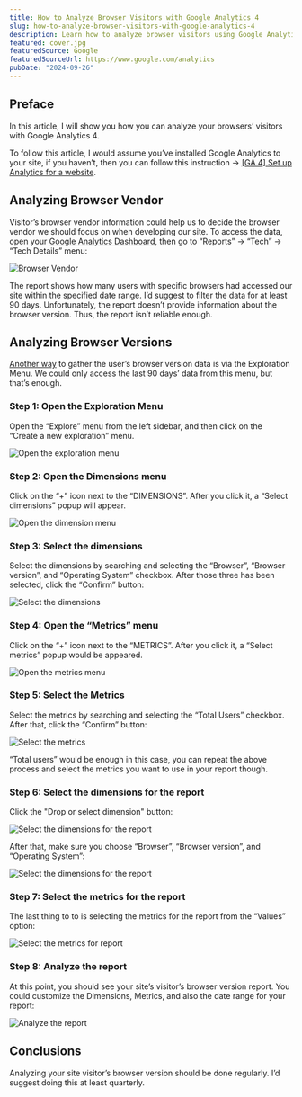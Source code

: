 ```yaml
---
title: How to Analyze Browser Visitors with Google Analytics 4
slug: how-to-analyze-browser-visitors-with-google-analytics-4
description: Learn how to analyze browser visitors using Google Analytics 4. This step-by-step guide help us to decide the browser we should focus on when developing our site.
featured: cover.jpg
featuredSource: Google
featuredSourceUrl: https://www.google.com/analytics
pubDate: "2024-09-26"
---
```


## Preface

In this article, I will show you how you can analyze your browsers’ visitors with Google Analytics 4.

To follow this article, I would assume you’ve installed Google Analytics to your site, if you haven’t, then you can follow this instruction → [[GA 4] Set up Analytics for a website](https://support.google.com/analytics/answer/9304153?hl=en#zippy=%2Cadd-the-google-tag-directly-to-your-web-pages).

## Analyzing Browser Vendor

Visitor’s browser vendor information could help us to decide the browser vendor we should focus on when developing our site. To access the data, open your [Google Analytics Dashboard](https://analytics.google.com), then go to “Reports” → “Tech” → “Tech Details” menu:

![Browser Vendor](images/browser-vendor.png)

The report shows how many users with specific browsers had accessed our site within the specified date range. I’d suggest to filter the data for at least 90 days. Unfortunately, the report doesn’t provide information about the browser version. Thus, the report isn’t reliable enough.

## Analyzing Browser Versions

[Another way](https://stackoverflow.com/questions/68256046/browser-version-dimension-missing-in-ga4-api/68286131#68286131) to gather the user’s browser version data is via the Exploration Menu. We could only access the last 90 days’ data from this menu, but that’s enough.

### Step 1: Open the Exploration Menu

Open the “Explore” menu from the left sidebar, and then click on the “Create a new exploration” menu.

![Open the exploration menu](images/step-1-exploration-menu.png)

### Step 2: Open the Dimensions menu

Click on the “+” icon next to the “DIMENSIONS”. After you click it, a “Select dimensions” popup will appear.

![Open the dimension menu](images/step-2-open-the-dimension-menu.png)

### Step 3: Select the dimensions

Select the dimensions by searching and selecting the “Browser”, “Browser version”, and “Operating System” checkbox. After those three has been selected, click the “Confirm” button:

![Select the dimensions](images/step-3-select-the-dimensions.png)

### Step 4: Open the “Metrics” menu

Click on the “+” icon next to the “METRICS”. After you click it, a “Select metrics” popup would be appeared.

![Open the metrics menu](images/step-4-open-the-metrics-menu.png)

### Step 5: Select the Metrics

Select the metrics by searching and selecting the “Total Users” checkbox. After that, click the “Confirm” button:

![Select the metrics](images/step-5-select-the-metrics.png)

“Total users” would be enough in this case, you can repeat the above process and select the metrics you want to use in your report though.

### Step 6: Select the dimensions for the report

Click the "Drop or select dimension" button:

![Select the dimensions for the report](images/step-6-select-the-dimensions-for-report.png)

After that, make sure you choose “Browser”, “Browser version”, and “Operating System”:

![Select the dimensions for the report](images/step-6-select-the-dimensions-for-report-2.png)

### Step 7: Select the metrics for the report

The last thing to to is selecting the metrics for the report from the “Values” option:

![Select the metrics for report](images/step-7-select-the-metrics-for-report.png)

### Step 8: Analyze the report

At this point, you should see your site’s visitor’s browser version report. You could customize the Dimensions, Metrics, and also the date range for your report:

![Analyze the report](images/step-8-analyze-the-report.png)

## Conclusions

Analyzing your site visitor’s browser version should be done regularly. I’d suggest doing this at least quarterly.

